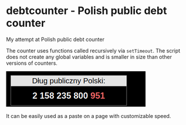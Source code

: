 # debtcounter - Polish public debt counter

My attempt at Polish public debt counter

The counter uses functions called recursively via <code>setTimeout</code>. The script does not create any global variables and is smaller in size than other versions of counters.

<p align="left">
<img src="debtcounter.gif"   width="380" style="max-width: 100%;max-height: 100%;">
</p>

It can be easily used as a paste on a page with customizable speed.
